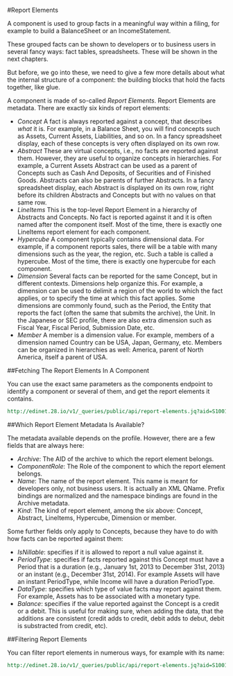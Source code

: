 #Report Elements

A component is used to group facts in a meaningful way within a filing, for example to build a BalanceSheet or an IncomeStatement.

These grouped facts can be shown to developers or to business users in several fancy ways: fact tables, spreadsheets. These will be shown in the next chapters.

But before, we go into these, we need to give a few more details about what the internal structure of a component: the building blocks that hold the facts together, like glue.

A component is made of so-called *Report Elements*. Report Elements are metadata. There are exactly six kinds of report elements:

- *Concept* A fact is always reported against a concept, that describes *what* it is. For example, in a Balance Sheet, you will find concepts such as Assets, Current Assets, Liabilities, and so on. In a fancy spreadsheet display, each of these concepts is very often displayed on its own row.
- *Abstract* These are virtual concepts, i.e., no facts are reported against them. However, they are useful to organize concepts in hierarchies. For example, a Current Assets Abstract can be used as a parent of Concepts such as Cash And Deposits, of Securities and of Finished Goods. Abstracts can also be parents of further Abstracts. In a fancy spreadsheet display, each Abstract is displayed on its own row, right before its children Abstracts and Concepts but with no values on that same row.
- *LineItems* This is the top-level Report Element in a hierarchy of Abstracts and Concepts. No fact is reported against it and it is often named after the component itself. Most of the time, there is exactly one LineItems report element for each component.
- *Hypercube* A component typically contains dimensional data. For example, if a component reports sales, there will be a table with many dimensions such as the year, the region, etc. Such a table is called a hypercube. Most of the time, there is exactly one hypercube for each component.
- *Dimension* Several facts can be reported for the same Concept, but in different contexts. Dimensions help organize this. For example, a dimension can be used to delimit a region of the world to which the fact applies, or to specify the time at which this fact applies. Some dimensions are commonly found, such as the Period, the Entity that reports the fact (often the same that submits the archive), the Unit. In the Japanese or SEC profile, there are also extra dimension such as Fiscal Year, Fiscal Period, Submission Date, etc.
- *Member* A member is a dimension value. For example, members of a dimension named Country can be USA, Japan, Germany, etc. Members can be organized in hierarchies as well: America, parent of North America, itself a parent of USA.

##Fetching The Report Elements In A Component

You can use the exact same parameters as the components endpoint to identify a component or several of them, and get the report elements it contains.

```REST
http://edinet.28.io/v1/_queries/public/api/report-elements.jq?aid=S1001J4B&role=http://disclosure.edinet-fsa.go.jp/role/jppfs/rol_StatementOfIncome
```

##Which Report Element Metadata Is Available?

The metadata available depends on the profile. However, there are a few fields that are always here:

- *Archive*: The AID of the archive to which the report element belongs.
- *ComponentRole*: The Role of the component to which the report element belongs.
- *Name*: The name of the report element. This name is meant for developers only, not business users. It is actually an XML QName. Prefix bindings are normalized and the namespace bindings are found in the Archive metadata.
- *Kind*: The kind of report element, among the six above: Concept, Abstract, LineItems, Hypercube, Dimension or member.

Some further fields only apply to Concepts, because they have to do with how facts can be reported against them:
- *IsNillable*: specifies if it is allowed to report a null value against it.
- *PeriodType*: specifies if facts reported against this Concept must have a Period that is a duration (e.g., January 1st, 2013 to December 31st, 2013) or an instant (e.g., December 31st, 2014). For example Assets will have an instant PeriodType, while Income will have a duration PeriodType.
- *DataType*: specifies which type of value facts may report against them. For example, Assets has to be associated with a monetary type.
- *Balance*: specifies if the value reported against the Concept is a credit or a debit. This is useful for making sure, when adding the data, that the additions are consistent (credit adds to credit, debit adds to debut, debit is substracted from credit, etc).

##Filtering Report Elements

You can filter report elements in numerous ways, for example with its name:

```REST
http://edinet.28.io/v1/_queries/public/api/report-elements.jq?aid=S1001J4B&role=http://disclosure.edinet-fsa.go.jp/role/jppfs/rol_StatementOfIncome&name=jppfs-cor:ExtraordinaryIncome
```

